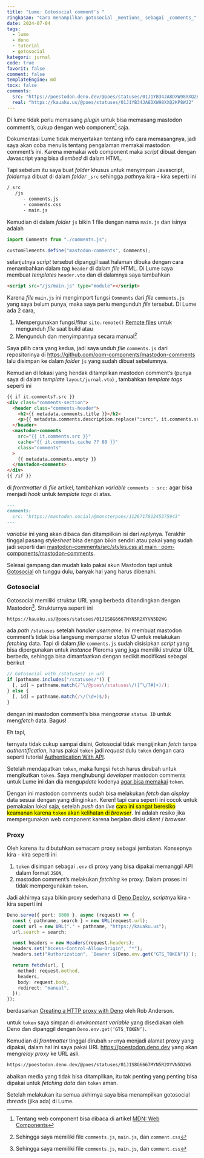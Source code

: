 ```yaml
---
title: "Lume: Gotosocial comment's "
ringkasan: "Cara menampilkan gotosocial _mentions_ sebagai _comments_"
date: 2024-07-04
tags:
  - lume
  - deno
  - tutorial
  - gotosocial
kategori: jurnal
code: true
favorit: false
comment: false
templateEngine: md
tocx: false
comments:
  src: "https://poestodon.deno.dev/@poes/statuses/01J1YB34JA8DXW98XXQ2KP8WJ2"
  real: "https://kauaku.us/@poes/statuses/01J1YB34JA8DXW98XXQ2KP8WJ2"
---
```


Di lume tidak perlu memasang _plugin_ untuk bisa memasang mastodon comment’s, cukup dengan web component[^1] saja.

Dokumentasi Lume tidak menyertakan tentang info cara memasangnya, jadi saya akan coba menulis tentang pengalaman memakai mastodon comment’s ini.
Karena memakai web component maka _script_ dibuat dengan Javascript yang bisa di*embed* di dalam HTML.

Tapi sebelum itu saya buat _folder_ khusus untuk menyimpan Javascript, *folder*nya dibuat di dalam _folder_ `_src` sehingga *path*nya kira - kira seperti ini

```txt
/_src
   /js
      - comments.js
      - comments.css
      - main.js
```

Kemudian di dalam _folder_ `js` bikin 1 file dengan nama `main.js` dan isinya adalah

```js
import Comments from "./comments.js";

customElements.define("mastodon-comments", Comments);
```

selanjutnya _script_ tersebut dipanggil saat halaman dibuka dengan cara menambahkan dalam _tag_ `header` di dalam _file_ HTML. Di Lume saya membuat _templates_ `header.vto` dan di dalamnya saya tambahkan

```html
<script src="/js/main.js" type="module"></script>
```

Karena _file_ `main.js` ini mengimport fungsi `Comments` dari _file_ `comments.js` yang saya belum punya, maka saya perlu mengunduh _file_ tersebut. Di Lume ada 2 cara,

1. Mempergunakan fungsi/fitur `site.remote()` [Remote files](https://lume.land/docs/core/remote-files/) untuk mengunduh _file_ saat build atau
2. Mengunduh dan menyimpannya secara manual[^2]

Saya pilih cara yang kedua, jadi saya unduh _file_ `comments.js` dari repositorinya di <https://github.com/oom-components/mastodon-comments> lalu disimpan ke dalam _folder_ `js` yang sudah dibuat sebelumnya.

Kemudian di lokasi yang hendak ditampilkan mastodon comment’s (punya saya di dalam _template_ `layout/jurnal.vto`) , tambahkan _template tags_ seperti ini

```html
{{ if it.comments?.src }}
<div class="comments-section">
  <header class="comments-header">
    <h2>{{ metadata.comments.title }}</h2>
    <p>{{ metadata.comments.description.replace(":src:", it.comments.src) }}</p>
  </header>
  <mastodon-comments
    src="{{ it.comments.src }}"
    cache="{{ it.comments.cache ?? 60 }}"
    class="comments"
  >
    {{ metadata.comments.empty }}
  </mastodon-comments>
</div>
{{ /if }}
```

di _frontmatter_ di _file_ artikel, tambahkan _variable_ `comments : src:` agar bisa menjadi _hook_ untuk _template tags_ di atas.

```markdown
---
comments:
  src: "https://mastodon.social/@monsterpoes/112671781345375943"
---
```

_variable_ ini yang akan dibaca dan ditampilkan isi dari *reply*nya. Terakhir tinggal pasang _stylesheet_ bisa dengan bikin sendiri atau pakai yang sudah jadi seperti dari [mastodon-comments/src/styles.css at main · oom-components/mastodon-comments](https://github.com/oom-components/mastodon-comments/blob/main/src/styles.css).

Selesai gampang dan mudah kalo pakai akun Mastodon tapi untuk [Gotosocial](https://gotosocial.org) oh tunggu dulu, banyak hal yang harus dibenahi.

### Gotosocial

Gotosocial memiliki struktur URL yang berbeda dibandingkan dengan Mastodon[^2]. Strukturnya seperti ini

```txt
https://kauaku.us/@poes/statuses/01J1S8G6667MYN5R2XYVN5D2WG
```

ada _path_ `/statuses` setelah _handler username_. Ini membuat mastodon comment’s tidak bisa langsung mem*parse status ID* untuk melakukan _fetching_ data. Tapi di dalam _file_ `comments.js` sudah disisipkan _script_ yang bisa dipergunakan untuk _instance_ Pleroma yang juga memiliki struktur URL berbeda, sehingga bisa dimanfaatkan dengan sedikit modifikasi sebagai berikut

```js
// Gotosocial with /statuses/ in url
if (pathname.includes("/statuses/")) {
  [, id] = pathname.match(/^\/@poes\/statuses\/([^\/?#]+)/);
} else {
  [, id] = pathname.match(/\/(\d+)$/);
}
```

dengan ini mastodon comment’s bisa meng*parse* `status ID` untuk meng*fetch* data. Bagus!

Eh tapi,

ternyata tidak cukup sampai disini, Gotosocial tidak mengijinkan _fetch_ tanpa _authentification_, harus pakai `token` jadi _request_ dulu `token` dengan cara seperti tutorial [Authentication With API](https://docs.gotosocial.org/en/latest/api/authentication/).

Setelah mendapatkan `token`, maka fungsi `fetch` harus dirubah untuk mengikutkan `token`. Saya menghubungi _developer_ mastodon comments untuk Lume ini dan dia meng*update* kodenya [agar bisa memakai](https://github.com/oom-components/mastodon-comments/commit/47cdb805947cd35e066a55567cea18cc5406767a) `token`.

Dengan ini mastodon comments sudah bisa melakukan _fetch_ dan _display_ data sesuai dengan yang diinginkan. Keren! tapi cara seperti ini cocok untuk pemakaian lokal saja, setelah _push_ dan _live_ <mark>cara ini sangat beresiko keamanan karena `token` akan kelihatan di _browser_</mark>. Ini adalah resiko jika mempergunakan web component karena berjalan disisi _client_ / _browser_.

### Proxy

Oleh karena itu dibutuhkan semacam proxy sebagai jembatan. Konsepnya kira - kira seperti ini

1. `token` disimpan sebagai `.env` di proxy yang bisa dipakai memanggil API dalam format `JSON`,
2. mastodon comment’s melakukan _fetching_ ke proxy. Dalam proses ini tidak mempergunakan `token`.

Jadi akhirnya saya bikin proxy sederhana di [Deno Deploy](https://dash.deno.com), *script*nya kira - kira seperti ini

```ts
Deno.serve({ port: 8000 }, async (request) => {
  const { pathname, search } = new URL(request.url);
  const url = new URL("." + pathname, "https://kauaku.us");
  url.search = search;

  const headers = new Headers(request.headers);
  headers.set("Access-Control-Allow-Origin", "*");
  headers.set("Authorization", `Bearer ${Deno.env.get("GTS_TOKEN")}`);

  return fetch(url, {
    method: request.method,
    headers,
    body: request.body,
    redirect: "manual",
  });
});
```

<aside>
berdasarkan <a href="https://blog.r0b.io/post/creating-a-proxy-with-deno/">Creating a HTTP proxy with Deno</a> oleh Rob Anderson.
</aside>

untuk `token` saya simpan di _environment variable_ yang disediakan oleh Deno dan dipanggil dengan `Deno.env.get(‘GTS_TOKEN’)`.

Kemudian di _frontmatter_ tinggal dirubah `src`nya menjadi alamat proxy yang dipakai, dalam hal ini saya pakai URL <https://poestodon.deno.dev> yang akan meng*relay proxy* ke URL asli.

```txt
https://poestodon.deno.dev/@poes/statuses/01J1S8G6667MYN5R2XYVN5D2WG
```

abaikan media yang tidak bisa ditampilkan, itu tak penting yang penting bisa dipakai untuk _fetching data_ dan `token` aman.

Setelah melakukan itu semua akhirnya saya bisa menampilkan gotosocial _threads_ (jika ada) di Lume.

[^1]: Tentang web component bisa dibaca di artikel [MDN: Web Components](https://developer.mozilla.org/en-US/docs/Web/API/Web_components)

[^2]: Sehingga saya memiliki file `comments.js`, `main.js`, dan `comment.css`

[^3]: Sebenarnya hampir semua aplikasi fediverse memiliki struktur yang berbeda namun biasanya APInya masih mengikuti API standar dari Mastodon.
